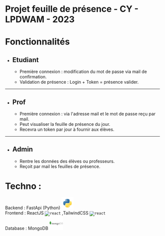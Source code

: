 # Projet feuille de présence - CY - LPDWAM - 2023

# Fonctionnalités

* ## Etudiant
    * Première connexion : modification du mot de passe via mail de confirmation.
    * Validation de présence : Login + Token = présence valider.
***

* ## Prof 
    * Première connexion : via l'adresse mail et le mot de passe reçu par mail.
    * Peut visualiser la feuille de présence du jour.
    * Recevra un token par jour à fournir aux élèves.
***

* ## Admin 
     * Rentre les données des élèves ou professeurs.
     * Reçoit par mail les feuilles de présence.


# Techno :

Backend : FastApi (Python) <code><img height="40" alt="react" src="https://raw.githubusercontent.com/github/explore/80688e429a7d4ef2fca1e82350fe8e3517d3494d/topics/python/python.png"></code>
 <br>
Frontend : ReactJS <code><img height="35" alt="react" src="https://upload.wikimedia.org/wikipedia/commons/thumb/a/a7/React-icon.svg/1024px-React-icon.svg.png"></code> ,TailwindCSS <code><img height="30" alt="react" src="https://upload.wikimedia.org/wikipedia/commons/thumb/d/d5/Tailwind_CSS_Logo.svg/2048px-Tailwind_CSS_Logo.svg.png"></code>
<br>
Database : MongoDB <code><img height="45" alt="react" src="https://raw.githubusercontent.com/github/explore/80688e429a7d4ef2fca1e82350fe8e3517d3494d/topics/mongodb/mongodb.png"></code>